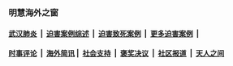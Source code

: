 
### 明慧海外之窗

####  [武汉肺炎](indexes/365.md?t=01211900) &nbsp;|&nbsp;  [迫害案例综述](indexes/328.md?t=01211900) &nbsp;|&nbsp; [迫害致死案例](indexes/277.md?t=01211900)  &nbsp;|&nbsp; [更多迫害案例](indexes/81.md?t=01211900)  &nbsp;|&nbsp; 
####  [时事评论](indexes/251.md?t=01211900) &nbsp;|&nbsp; [海外简讯](indexes/245.md?t=01211900)&nbsp;|&nbsp;  [社会支持](indexes/140.md?t=01211900) &nbsp;|&nbsp; [褒奖决议](indexes/282.md?t=01211900) &nbsp;|&nbsp; [社区报道](indexes/91.md?t=01211900)  &nbsp;|&nbsp; [天人之间](indexes/78.md?t=01211900) 

